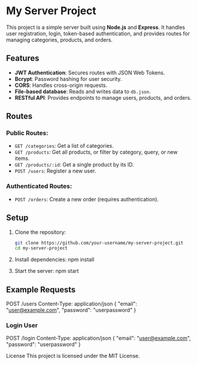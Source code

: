 # My Server Project

This project is a simple server built using **Node.js** and **Express**. It handles user registration, login, token-based authentication, and provides routes for managing categories, products, and orders.

## Features
- **JWT Authentication**: Secures routes with JSON Web Tokens.
- **Bcrypt**: Password hashing for user security.
- **CORS**: Handles cross-origin requests.
- **File-based database**: Reads and writes data to `db.json`.
- **RESTful API**: Provides endpoints to manage users, products, and orders.

## Routes

### Public Routes:
- `GET /categories`: Get a list of categories.
- `GET /products`: Get all products, or filter by category, query, or new items.
- `GET /products/:id`: Get a single product by its ID.
- `POST /users`: Register a new user.

### Authenticated Routes:
- `POST /orders`: Create a new order (requires authentication).

## Setup

1. Clone the repository:
   ```bash
   git clone https://github.com/your-username/my-server-project.git
   cd my-server-project

2. Install dependencies:
   npm install

3. Start the server:
   npm start


## Example Requests

POST /users
Content-Type: application/json
{
  "email": "user@example.com",
  "password": "userpassword"
}

### Login User

POST /login
Content-Type: application/json
{
  "email": "user@example.com",
  "password": "userpassword"
}

License
This project is licensed under the MIT License.
